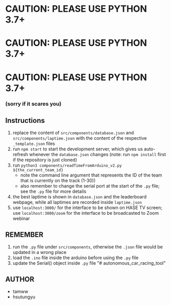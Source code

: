 # CAUTION: PLEASE USE PYTHON 3.7+
# CAUTION: PLEASE USE PYTHON 3.7+
# CAUTION: PLEASE USE PYTHON 3.7+
### (sorry if it scares you)

## Instructions

1. replace the content of `src/components/database.json` and `src/components/laptime.json` with the content of the respective `_template.json` files
2. run `npm start` to start the development server, which gives us auto-refresh whenever the `database.json` changes (note: run `npm install` first if the repository is just cloned)
3. run `python3 components/readTimeFromArduino_v2.py ${the_current_team_id}` 
    - note the command line argument that represents the ID of the team that is currently on the track (1-30))
    - also remember to change the serial port at the start of the `.py` file; see the `.py` file for more details
4. the best laptime is shown in `database.json` and the leaderboard webpage, while all laptimes are recorded inside `laptime.json`
5. use `localhost:3000/` for the interface to be shown on HASE TV screen; use `localhost:3000/zoom` for the interface to be broadcasted to Zoom webinar

## REMEMBER

1. run the `.py` file under `src/components`, otherwise the `.json` file would be updated in a wrong place
2. load the `.ino` file inside the arduino before using the `.py` file
3. update the Serial() object inside `.py` file
"# autonomous_car_racing_tool" 

## AUTHOR
- tamww
- hsutungyu
